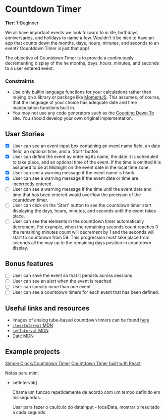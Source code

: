 # Countdown Timer

**Tier:** 1-Beginner

We all have important events we look forward to in life, birthdays,
anniversaries, and holidays to name a few. Wouldn't it be nice to have an app
that counts down the months, days, hours, minutes, and seconds to an event?
Countdown Timer is just that app!

The objective of Countdown Timer is to provide a continuously decrementing
display of the he months, days, hours, minutes, and seconds to a user entered
event.

### Constraints

- Use only builtin language functions for your calculations rather than relying
on a library or package like [MomentJS](https://momentjs.com/). This assumes,
of course, that the language of your choice has adequate date and time
manipulation functions built in.
- You may not use any code generators such as the 
[Counting Down To](https://countingdownto.com/) site. You should develop your
own original implementation. 

## User Stories

-   [X] User can see an event input box containing an event name field, an
date field, an optional time, and a 'Start' button.
-   [X] User can define the event by entering its name, the date it is
scheduled to take place, and an optional time of the event. If the time is 
omitted it is assumed to be at Midnight on the event date in the local time
zone.
-   [X] User can see a warning message if the event name is blank.
-   [X] User can see a warning message if the event date or time are incorrectly
entered. 
-   [ ] User can see a warning message if the time until the event data and time
that has been entered would overflow the precision of the countdown timer.
-   [ ] User can click on the 'Start' button to see the countdown timer start
displaying the days, hours, minutes, and seconds until the event takes place.
-   [ ] User can see the elements in the countdown timer automatically
decrement. For example, when the remaining seconds count reaches 0 the remaining
minutes count will decrement by 1 and the seconds will start to countdown from 59. This progression must take place from seconds all the way up to the remaining days position in countdown display. 

## Bonus features

-   [ ] User can save the event so that it persists across sessions
-   [ ] User can see an alert when the event is reached
-   [ ] User can specify more than one event. 
-   [ ] User can see a countdown timers for each event that has been defined.

## Useful links and resources

- Images of analog tube-based countdown timers can be found 
[here](https://nixieshop.com/)
- [`clearInterval` MDN](https://developer.mozilla.org/en-US/docs/Web/API/WindowOrWorkerGlobalScope/clearInterval)
- [`setInterval` MDN](https://developer.mozilla.org/en-US/docs/Web/API/WindowOrWorkerGlobalScope/setInterval)
- [Date MDN](https://developer.mozilla.org/en-US/docs/Web/JavaScript/Reference/Global_Objects/Date)

## Example projects

[Simple Clock/Countdown Timer](https://codepen.io/karlo-stekovic/pen/OajKVK)
[Countdown Timer built with React](https://www.florin-pop.com/blog/2019/05/countdown-built-with-react/)

Notas para mim:

- setInterval()

  Chama um funcao repetidamente de acordo com um tempo definido em milisegundos.

  Usar para fazer o caulculo do dataInput - localData, mostrar o resultado a cada segundo.



